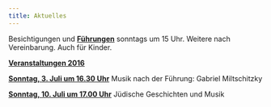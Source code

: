 ```yaml
---
title: Aktuelles
---
```


Besichtigungen und [**Führungen**](/fuehrungen/) sonntags um 15 Uhr. Weitere nach Vereinbarung. Auch für Kinder. 


[**Veranstaltungen 2016**](/veranstaltungen/2016/)  

[**Sonntag, 3. Juli um 16.30 Uhr**](/veranstaltungen/2016/gabriel/) 
Musik nach der Führung: Gabriel Miltschitzky

[**Sonntag, 10. Juli um 17.00 Uhr**](/veranstaltungen/2016/kostinskij/)
Jüdische Geschichten und Musik 



    
